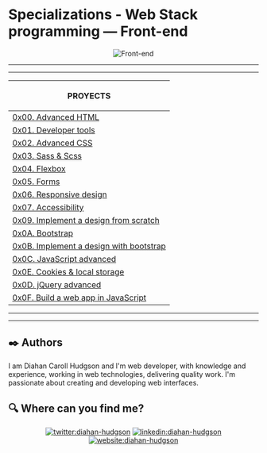 # Specializations - Web Stack programming ― Front-end

<p align="center">
    <img src="https://www.cursosgis.com/wp-content/uploads/2017/06/lenguajes_1.png" alt="Front-end"></p>

***
***

| <p align="center">PROYECTS</p>  |
|---|
| [0x00. Advanced HTML](https://github.com/Caroll1889/holbertonschool-web_front_end/tree/master/0x00-html_advanced) | |
| [0x01. Developer tools](https://github.com/Caroll1889/holbertonschool-web_front_end/tree/master/0x01-developer_tools) | |
| [0x02. Advanced CSS](https://github.com/Caroll1889/holbertonschool-web_front_end/tree/master/0x02-CSS_advanced) |  |
| [0x03. Sass & Scss](https://github.com/Caroll1889/holbertonschool-web_front_end/tree/master/0x03-sass_scss) |  |
| [0x04. Flexbox](https://github.com/Caroll1889/holbertonschool-web_front_end/tree/master/0x04-flexbox) |  |
| [0x05. Forms](https://github.com/Caroll1889/holbertonschool-web_front_end/tree/master/0x05-form) |  |
| [0x06. Responsive design](https://github.com/Caroll1889/holbertonschool-web_front_end/tree/master/0x06-responsive_design) |  |
| [0x07. Accessibility](https://github.com/Caroll1889/holbertonschool-web_front_end/tree/master/0x07-accessibility) |  |
| [0x09. Implement a design from scratch](https://github.com/Caroll1889/holberton-headphones) |  |
| [0x0A. Bootstrap](https://github.com/Caroll1889/holbertonschool-web_front_end/tree/master/0x0A-Bootstrap) |  |
| [0x0B. Implement a design with bootstrap](https://github.com/Caroll1889/holberton-smiling-school) |  |
| [0x0C. JavaScript advanced](https://github.com/Caroll1889/holbertonschool-web_front_end/tree/master/0x0C-Javascript_advanced) |  |
| [0x0E. Cookies & local storage](https://github.com/Caroll1889/holbertonschool-web_front_end/tree/master/0x0E-Cookies_local_storage) |  |
| [0x0D. jQuery advanced](https://github.com/Caroll1889/holbertonschool-web_front_end/tree/master/0x0D-JQuery_advanced) |  |
| [0x0F. Build a web app in JavaScript](https://github.com/Caroll1889/holberton-smiling-school-javascript) |  |

***
***

## :black_nib: Authors 


I am Diahan Caroll Hudgson and I'm web developer, with knowledge and experience, working in web technologies, delivering quality work. I'm passionate about creating and developing web interfaces.


## :mag: Where can you find me?

<p align="center">
<a href="https://twitter.com/diacaroll" target="_blank">
    <img src="https://img.icons8.com/bubbles/100/000000/twitter.png"/ alt="twitter:diahan-hudgson"></a>
<a href="https://www.linkedin.com/in/diahan-hudgson/" target="_blank">
    <img src="https://img.icons8.com/bubbles/100/000000/linkedin.png"/ alt="linkedin:diahan-hudgson"></a>
<a href="https://my-website-ten-delta.vercel.app/" target="_blank">    
    <img src="https://img.icons8.com/bubbles/100/000000/web.png"/ alt="website:diahan-hudgson"></a>
</p>